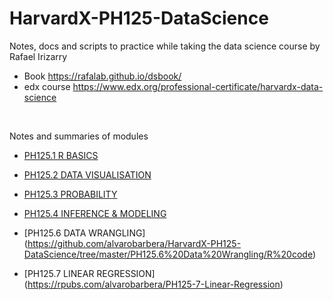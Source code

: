 # HarvardX-PH125-DataScience
Notes, docs and scripts to practice while taking the data science course by Rafael Irizarry 

* Book https://rafalab.github.io/dsbook/
* edx course https://www.edx.org/professional-certificate/harvardx-data-science

&nbsp;

Notes and summaries of modules

* [PH125.1 R BASICS](https://rpubs.com/alvarobarbera/PH125-1-RBasics)

* [PH125.2 DATA VISUALISATION](https://rpubs.com/alvarobarbera/PH125-2-Data-Visualisation)

* [PH125.3 PROBABILITY](https://rpubs.com/alvarobarbera/PH125-3-Probability)

* [PH125.4 INFERENCE & MODELING](https://rpubs.com/alvarobarbera/PH125-4-Inference-and-modeling)

* [PH125.6 DATA WRANGLING] (https://github.com/alvarobarbera/HarvardX-PH125-DataScience/tree/master/PH125.6%20Data%20Wrangling/R%20code)

* [PH125.7 LINEAR REGRESSION] (https://rpubs.com/alvarobarbera/PH125-7-Linear-Regression)

